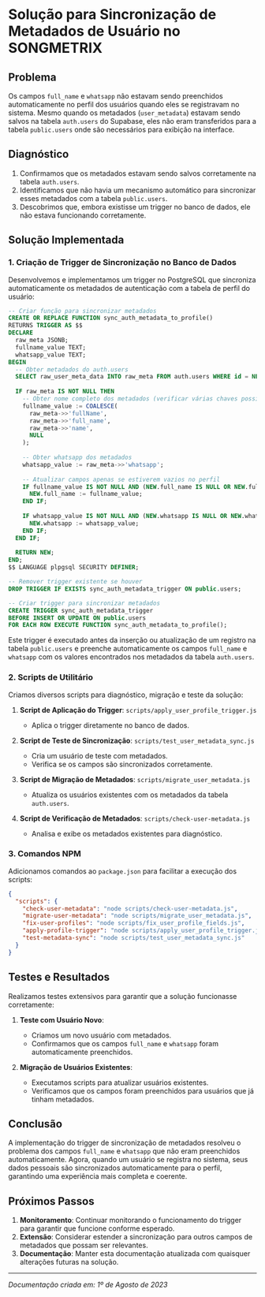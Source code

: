 # Solução para Sincronização de Metadados de Usuário no SONGMETRIX

## Problema

Os campos `full_name` e `whatsapp` não estavam sendo preenchidos automaticamente no perfil dos usuários quando eles se registravam no sistema. Mesmo quando os metadados (`user_metadata`) estavam sendo salvos na tabela `auth.users` do Supabase, eles não eram transferidos para a tabela `public.users` onde são necessários para exibição na interface.

## Diagnóstico

1. Confirmamos que os metadados estavam sendo salvos corretamente na tabela `auth.users`.
2. Identificamos que não havia um mecanismo automático para sincronizar esses metadados com a tabela `public.users`.
3. Descobrimos que, embora existisse um trigger no banco de dados, ele não estava funcionando corretamente.

## Solução Implementada

### 1. Criação de Trigger de Sincronização no Banco de Dados

Desenvolvemos e implementamos um trigger no PostgreSQL que sincroniza automaticamente os metadados de autenticação com a tabela de perfil do usuário:

```sql
-- Criar função para sincronizar metadados
CREATE OR REPLACE FUNCTION sync_auth_metadata_to_profile()
RETURNS TRIGGER AS $$
DECLARE
  raw_meta JSONB;
  fullname_value TEXT;
  whatsapp_value TEXT;
BEGIN
  -- Obter metadados do auth.users
  SELECT raw_user_meta_data INTO raw_meta FROM auth.users WHERE id = NEW.id;
  
  IF raw_meta IS NOT NULL THEN
    -- Obter nome completo dos metadados (verificar várias chaves possíveis)
    fullname_value := COALESCE(
      raw_meta->>'fullName',
      raw_meta->>'full_name',
      raw_meta->>'name',
      NULL
    );
    
    -- Obter whatsapp dos metadados
    whatsapp_value := raw_meta->>'whatsapp';
    
    -- Atualizar campos apenas se estiverem vazios no perfil
    IF fullname_value IS NOT NULL AND (NEW.full_name IS NULL OR NEW.full_name = '') THEN
      NEW.full_name := fullname_value;
    END IF;
    
    IF whatsapp_value IS NOT NULL AND (NEW.whatsapp IS NULL OR NEW.whatsapp = '') THEN
      NEW.whatsapp := whatsapp_value;
    END IF;
  END IF;
  
  RETURN NEW;
END;
$$ LANGUAGE plpgsql SECURITY DEFINER;

-- Remover trigger existente se houver
DROP TRIGGER IF EXISTS sync_auth_metadata_trigger ON public.users;

-- Criar trigger para sincronizar metadados
CREATE TRIGGER sync_auth_metadata_trigger
BEFORE INSERT OR UPDATE ON public.users
FOR EACH ROW EXECUTE FUNCTION sync_auth_metadata_to_profile();
```

Este trigger é executado antes da inserção ou atualização de um registro na tabela `public.users` e preenche automaticamente os campos `full_name` e `whatsapp` com os valores encontrados nos metadados da tabela `auth.users`.

### 2. Scripts de Utilitário

Criamos diversos scripts para diagnóstico, migração e teste da solução:

1. **Script de Aplicação do Trigger**: `scripts/apply_user_profile_trigger.js`
   - Aplica o trigger diretamente no banco de dados.

2. **Script de Teste de Sincronização**: `scripts/test_user_metadata_sync.js`
   - Cria um usuário de teste com metadados.
   - Verifica se os campos são sincronizados corretamente.

3. **Script de Migração de Metadados**: `scripts/migrate_user_metadata.js`
   - Atualiza os usuários existentes com os metadados da tabela `auth.users`.

4. **Script de Verificação de Metadados**: `scripts/check-user-metadata.js`
   - Analisa e exibe os metadados existentes para diagnóstico.

### 3. Comandos NPM

Adicionamos comandos ao `package.json` para facilitar a execução dos scripts:

```json
{
  "scripts": {
    "check-user-metadata": "node scripts/check-user-metadata.js",
    "migrate-user-metadata": "node scripts/migrate_user_metadata.js",
    "fix-user-profiles": "node scripts/fix_user_profile_fields.js",
    "apply-profile-trigger": "node scripts/apply_user_profile_trigger.js",
    "test-metadata-sync": "node scripts/test_user_metadata_sync.js"
  }
}
```

## Testes e Resultados

Realizamos testes extensivos para garantir que a solução funcionasse corretamente:

1. **Teste com Usuário Novo**:
   - Criamos um novo usuário com metadados.
   - Confirmamos que os campos `full_name` e `whatsapp` foram automaticamente preenchidos.

2. **Migração de Usuários Existentes**:
   - Executamos scripts para atualizar usuários existentes.
   - Verificamos que os campos foram preenchidos para usuários que já tinham metadados.

## Conclusão

A implementação do trigger de sincronização de metadados resolveu o problema dos campos `full_name` e `whatsapp` que não eram preenchidos automaticamente. Agora, quando um usuário se registra no sistema, seus dados pessoais são sincronizados automaticamente para o perfil, garantindo uma experiência mais completa e coerente.

## Próximos Passos

1. **Monitoramento**: Continuar monitorando o funcionamento do trigger para garantir que funcione conforme esperado.
2. **Extensão**: Considerar estender a sincronização para outros campos de metadados que possam ser relevantes.
3. **Documentação**: Manter esta documentação atualizada com quaisquer alterações futuras na solução.

---

*Documentação criada em: 1º de Agosto de 2023* 